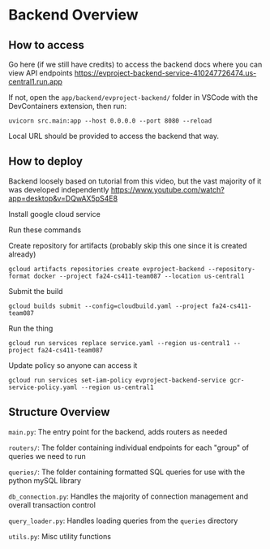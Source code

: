 # Backend Overview

## How to access

Go here (if we still have credits) to access the backend docs where you can view API endpoints
https://evproject-backend-service-410247726474.us-central1.run.app

If not, open the `app/backend/evproject-backend/` folder in VSCode with the DevContainers extension, then run:

```
uvicorn src.main:app --host 0.0.0.0 --port 8080 --reload
```

Local URL should be provided to access the backend that way.


## How to deploy

Backend loosely based on tutorial from this video, but the vast majority of it was developed independently
https://www.youtube.com/watch?app=desktop&v=DQwAX5pS4E8

Install google cloud service

Run these commands

Create repository for artifacts (probably skip this one since it is created already)
```
gcloud artifacts repositories create evproject-backend --repository-format docker --project fa24-cs411-team087 --location us-central1
```

Submit the build
```
gcloud builds submit --config=cloudbuild.yaml --project fa24-cs411-team087
```

Run the thing
```
gcloud run services replace service.yaml --region us-central1 --project fa24-cs411-team087
```

Update policy so anyone can access it
```
gcloud run services set-iam-policy evproject-backend-service gcr-service-policy.yaml --region us-central1
```

## Structure Overview

`main.py`: The entry point for the backend, adds routers as needed

`routers/`: The folder containing individual endpoints for each "group" of queries we need to run

`queries/`: The folder containing formatted SQL queries for use with the python mySQL library

`db_connection.py`: Handles the majority of connection management and overall transaction control

`query_loader.py`: Handles loading queries from the `queries` directory

`utils.py`: Misc utility functions
